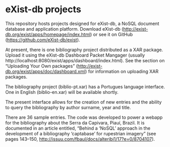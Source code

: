 # eXist-db projects

This repository hosts projects designed for eXist-db, a NoSQL document database and application platform. Download eXist-db (http://exist-db.org/exist/apps/homepage/index.html) or see it on GitHub (https://github.com/eXist-db/exist).

At present, there is one bibliography project distributed as a XAR package. Upload it using the eXist-db Dashboard Packet Mangager (usually http://localhost:8080/exist/apps/dashboard/index.html). See the section on “Uploading Your Own packages” (http://exist-db.org/exist/apps/doc/dashboard.xml) for information on uploading XAR packages.

The bibliography project (biblio-pt.xar) has a Portugues language interface. One in English (biblio-en.xar) will be available shortly.

The present interface allows for the creation of new entries and the ability to query the bibliography by author surname, year and title.

There are 36 sample entries. The code was developed to  power a webapp for the bibliography about the Serra da Capivara, Piauí, Brazil. It is documented in an article entitled, “Behind a ‘NoSQL’ approach in the development of a bibliography ‘captabase’ for rupestrian imagery” (see pages 143–150,  http://issuu.com/fbaul/docs/alteribi1/17?e=0/8704107).
